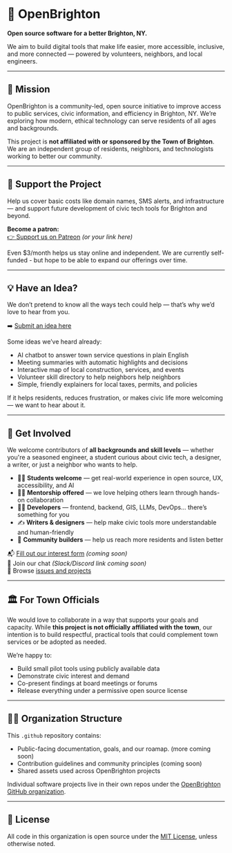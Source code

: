 # 🌱 OpenBrighton

**Open source software for a better Brighton, NY.** 

We aim to build digital tools that make life easier, more accessible, inclusive, and more connected — powered by volunteers, neighbors, and local engineers.

---

## 🎯 Mission

OpenBrighton is a community-led, open source initiative to improve access to public services, civic information, and efficiency in Brighton, NY. We’re exploring how modern, ethical technology can serve residents of all ages and backgrounds.

This project is **not affiliated with or sponsored by the Town of Brighton**. We are an independent group of residents, neighbors, and technologists working to better our community.

---

## 💸 Support the Project

Help us cover basic costs like domain names, SMS alerts, and infrastructure — and support future development of civic tech tools for Brighton and beyond.

**Become a patron:**  
[👉 Support us on Patreon](https://patreon.com/openbrighton) _(or your link here)_

Even $3/month helps us stay online and independent.  We are currently self-funded - but hope to be able to expand our offerings over time.

---

## 💡 Have an Idea?

We don’t pretend to know all the ways tech could help — that’s why we’d love to hear from you.

➡️ [Submit an idea here](https://openbrighton.org/ideas)

Some ideas we’ve heard already:
- AI chatbot to answer town service questions in plain English  
- Meeting summaries with automatic highlights and decisions  
- Interactive map of local construction, services, and events  
- Volunteer skill directory to help neighbors help neighbors  
- Simple, friendly explainers for local taxes, permits, and policies

If it helps residents, reduces frustration, or makes civic life more welcoming — we want to hear about it.

---

## 🤝 Get Involved

We welcome contributors of **all backgrounds and skill levels** — whether you're a seasoned engineer, a student curious about civic tech, a designer, a writer, or just a neighbor who wants to help.

- 🧑‍🎓 **Students welcome** — get real-world experience in open source, UX, accessibility, and AI  
- 🧑‍🏫 **Mentorship offered** — we love helping others learn through hands-on collaboration  
- 🧑‍💻 **Developers** — frontend, backend, GIS, LLMs, DevOps... there’s something for you  
- ✍️ **Writers & designers** — help make civic tools more understandable and human-friendly  
- 📣 **Community builders** — help us reach more residents and listen better

📬 [Fill out our interest form](#) _(coming soon)_  
💬 Join our chat _(Slack/Discord link coming soon)_  
🐛 Browse [issues and projects](https://github.com/openbrighton)

---

## 🏛️ For Town Officials

We would love to collaborate in a way that supports your goals and capacity. While **this project is not officially affiliated with the town**, our intention is to build respectful, practical tools that could complement town services or be adopted as needed.

We’re happy to:
- Build small pilot tools using publicly available data  
- Demonstrate civic interest and demand  
- Co-present findings at board meetings or forums  
- Release everything under a permissive open source license

---

## 🧑‍💻 Organization Structure

This `.github` repository contains:
- Public-facing documentation, goals, and our roamap. (more coming soon)
- Contribution guidelines and community principles (coming soon)
- Shared assets used across OpenBrighton projects

Individual software projects live in their own repos under the [OpenBrighton GitHub organization](https://github.com/openbrighton).

---

## 📜 License

All code in this organization is open source under the [MIT License](LICENSE), unless otherwise noted.

